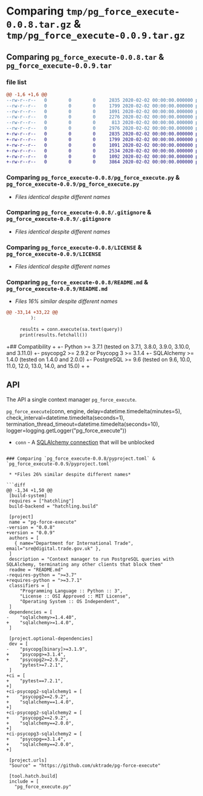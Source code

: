 # Comparing `tmp/pg_force_execute-0.0.8.tar.gz` & `tmp/pg_force_execute-0.0.9.tar.gz`

## Comparing `pg_force_execute-0.0.8.tar` & `pg_force_execute-0.0.9.tar`

### file list

```diff
@@ -1,6 +1,6 @@
--rw-r--r--   0        0        0     2835 2020-02-02 00:00:00.000000 pg_force_execute-0.0.8/pg_force_execute.py
--rw-r--r--   0        0        0     1799 2020-02-02 00:00:00.000000 pg_force_execute-0.0.8/.gitignore
--rw-r--r--   0        0        0     1091 2020-02-02 00:00:00.000000 pg_force_execute-0.0.8/LICENSE
--rw-r--r--   0        0        0     2276 2020-02-02 00:00:00.000000 pg_force_execute-0.0.8/README.md
--rw-r--r--   0        0        0      813 2020-02-02 00:00:00.000000 pg_force_execute-0.0.8/pyproject.toml
--rw-r--r--   0        0        0     2976 2020-02-02 00:00:00.000000 pg_force_execute-0.0.8/PKG-INFO
+-rw-r--r--   0        0        0     2835 2020-02-02 00:00:00.000000 pg_force_execute-0.0.9/pg_force_execute.py
+-rw-r--r--   0        0        0     1799 2020-02-02 00:00:00.000000 pg_force_execute-0.0.9/.gitignore
+-rw-r--r--   0        0        0     1091 2020-02-02 00:00:00.000000 pg_force_execute-0.0.9/LICENSE
+-rw-r--r--   0        0        0     2534 2020-02-02 00:00:00.000000 pg_force_execute-0.0.9/README.md
+-rw-r--r--   0        0        0     1092 2020-02-02 00:00:00.000000 pg_force_execute-0.0.9/pyproject.toml
+-rw-r--r--   0        0        0     3864 2020-02-02 00:00:00.000000 pg_force_execute-0.0.9/PKG-INFO
```

### Comparing `pg_force_execute-0.0.8/pg_force_execute.py` & `pg_force_execute-0.0.9/pg_force_execute.py`

 * *Files identical despite different names*

### Comparing `pg_force_execute-0.0.8/.gitignore` & `pg_force_execute-0.0.9/.gitignore`

 * *Files identical despite different names*

### Comparing `pg_force_execute-0.0.8/LICENSE` & `pg_force_execute-0.0.9/LICENSE`

 * *Files identical despite different names*

### Comparing `pg_force_execute-0.0.8/README.md` & `pg_force_execute-0.0.9/README.md`

 * *Files 16% similar despite different names*

```diff
@@ -33,14 +33,22 @@
         ):
 
     results = conn.execute(sa.text(query))
     print(results.fetchall())
 ```
 
 
+## Compatibility
+
+- Python >= 3.7.1 (tested on 3.7.1, 3.8.0, 3.9.0, 3.10.0, and 3.11.0)
+- psycopg2 >= 2.9.2 or Psycopg 3 >= 3.1.4
+- SQLAlchemy >= 1.4.0 (tested on 1.4.0 and 2.0.0)
+- PostgreSQL >= 9.6 (tested on 9.6, 10.0, 11.0, 12.0, 13.0, 14.0, and 15.0)
+
+
 ## API
 
 The API a single context manager `pg_force_execute`.
 
 `pg_force_execute`(conn, engine, delay=datetime.timedelta(minutes=5), check_interval=datetime.timedelta(seconds=1), termination_thread_timeout=datetime.timedelta(seconds=10), logger=logging.getLogger("pg_force_execute"))
 
 - `conn` - A [SQLAlchemy connection](https://docs.sqlalchemy.org/en/20/core/connections.html#sqlalchemy.engine.Connection) that will be unblocked
```

### Comparing `pg_force_execute-0.0.8/pyproject.toml` & `pg_force_execute-0.0.9/pyproject.toml`

 * *Files 26% similar despite different names*

```diff
@@ -1,34 +1,50 @@
 [build-system]
 requires = ["hatchling"]
 build-backend = "hatchling.build"
 
 [project]
 name = "pg-force-execute"
-version = "0.0.8"
+version = "0.0.9"
 authors = [
   { name="Department for International Trade", email="sre@digital.trade.gov.uk" },
 ]
 description = "Context manager to run PostgreSQL queries with SQLAlchemy, terminating any other clients that block them"
 readme = "README.md"
-requires-python = ">=3.7"
+requires-python = ">=3.7.1"
 classifiers = [
     "Programming Language :: Python :: 3",
     "License :: OSI Approved :: MIT License",
     "Operating System :: OS Independent",
 ]
 dependencies = [
-    "sqlalchemy>=1.4.40",
+    "sqlalchemy>=1.4.0",
 ]
 
 [project.optional-dependencies]
 dev = [
-    "psycopg[binary]>=3.1.9",
+    "psycopg>=3.1.4",
+    "psycopg2>=2.9.2",
     "pytest>=7.2.1",
 ]
+ci = [
+    "pytest==7.2.1",
+]
+ci-psycopg2-sqlalchemy1 = [
+    "psycopg2==2.9.2",
+    "sqlalchemy==1.4.0",
+]
+ci-psycopg2-sqlalchemy2 = [
+    "psycopg2==2.9.2",
+    "sqlalchemy==2.0.0",
+]
+ci-psycopg3-sqlalchemy2 = [
+    "psycopg==3.1.4",
+    "sqlalchemy==2.0.0",
+]
 
 [project.urls]
 "Source" = "https://github.com/uktrade/pg-force-execute"
 
 [tool.hatch.build]
 include = [
   "pg_force_execute.py"
```

